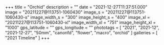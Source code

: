 +++
title = "Orchid"
description = ""
date = "2021-12-27T11:37:51.000"
image = "20211227@113751-1060430"
image_s = "20211227@113751-1060430-s"
image_width_s = "300"
image_height_s = "400"
image_xl = "20211227@113751-1060430-xl"
image_width_xl = "751"
image_height_xl = "1000"
gps_latitude = ""
gps_longitude = ""
phototags = [ "2021", "2021-12", "2021-12-27", "50mm", "canonfd", "flower", "macro", "orchid" ]
galleries = [ "2021 Timeline" ]
+++
